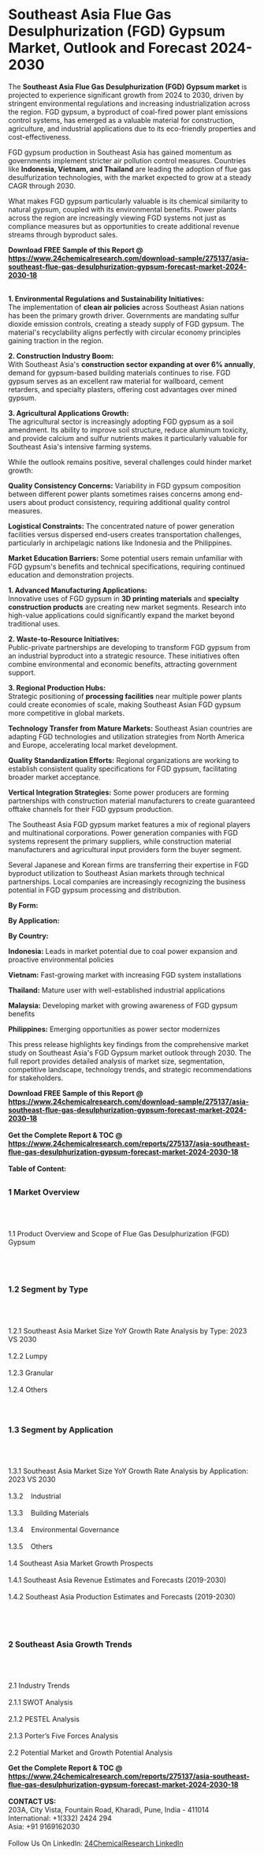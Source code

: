 <h1>Southeast Asia Flue Gas Desulphurization (FGD) Gypsum Market, Outlook and Forecast 2024-2030</h1><p>The <strong>Southeast Asia Flue Gas Desulphurization (FGD) Gypsum market</strong> is projected to experience significant growth from 2024 to 2030, driven by stringent environmental regulations and increasing industrialization across the region. FGD gypsum, a byproduct of coal-fired power plant emissions control systems, has emerged as a valuable material for construction, agriculture, and industrial applications due to its eco-friendly properties and cost-effectiveness.</p><p>FGD gypsum production in Southeast Asia has gained momentum as governments implement stricter air pollution control measures. Countries like <strong>Indonesia, Vietnam, and Thailand</strong> are leading the adoption of flue gas desulfurization technologies, with the market expected to grow at a steady CAGR through 2030.</p><p>What makes FGD gypsum particularly valuable is its chemical similarity to natural gypsum, coupled with its environmental benefits. Power plants across the region are increasingly viewing FGD systems not just as compliance measures but as opportunities to create additional revenue streams through byproduct sales.</p><div><b>Download FREE Sample of this Report @ 
            <a href="https://www.24chemicalresearch.com/download-sample/275137/asia-southeast-flue-gas-desulphurization-gypsum-forecast-market-2024-2030-18">
            https://www.24chemicalresearch.com/download-sample/275137/asia-southeast-flue-gas-desulphurization-gypsum-forecast-market-2024-2030-18</a></b></div><br><p><strong>1. Environmental Regulations and Sustainability Initiatives:</strong><br>
The implementation of <strong>clean air policies</strong> across Southeast Asian nations has been the primary growth driver. Governments are mandating sulfur dioxide emission controls, creating a steady supply of FGD gypsum. The material's recyclability aligns perfectly with circular economy principles gaining traction in the region.</p><p><strong>2. Construction Industry Boom:</strong><br>
With Southeast Asia's <strong>construction sector expanding at over 6% annually</strong>, demand for gypsum-based building materials continues to rise. FGD gypsum serves as an excellent raw material for wallboard, cement retarders, and specialty plasters, offering cost advantages over mined gypsum.</p><p><strong>3. Agricultural Applications Growth:</strong><br>
The agricultural sector is increasingly adopting FGD gypsum as a soil amendment. Its ability to improve soil structure, reduce aluminum toxicity, and provide calcium and sulfur nutrients makes it particularly valuable for Southeast Asia's intensive farming systems.</p><p>While the outlook remains positive, several challenges could hinder market growth:</p><p><strong>Quality Consistency Concerns:</strong> Variability in FGD gypsum composition between different power plants sometimes raises concerns among end-users about product consistency, requiring additional quality control measures.</p><p><strong>Logistical Constraints:</strong> The concentrated nature of power generation facilities versus dispersed end-users creates transportation challenges, particularly in archipelagic nations like Indonesia and the Philippines.</p><p><strong>Market Education Barriers:</strong> Some potential users remain unfamiliar with FGD gypsum's benefits and technical specifications, requiring continued education and demonstration projects.</p><p><strong>1. Advanced Manufacturing Applications:</strong><br>
Innovative uses of FGD gypsum in <strong>3D printing materials</strong> and <strong>specialty construction products</strong> are creating new market segments. Research into high-value applications could significantly expand the market beyond traditional uses.</p><p><strong>2. Waste-to-Resource Initiatives:</strong><br>
Public-private partnerships are developing to transform FGD gypsum from an industrial byproduct into a strategic resource. These initiatives often combine environmental and economic benefits, attracting government support.</p><p><strong>3. Regional Production Hubs:</strong><br>
Strategic positioning of <strong>processing facilities</strong> near multiple power plants could create economies of scale, making Southeast Asian FGD gypsum more competitive in global markets.</p><p><strong>Technology Transfer from Mature Markets:</strong> Southeast Asian countries are adapting FGD technologies and utilization strategies from North America and Europe, accelerating local market development.</p><p><strong>Quality Standardization Efforts:</strong> Regional organizations are working to establish consistent quality specifications for FGD gypsum, facilitating broader market acceptance.</p><p><strong>Vertical Integration Strategies:</strong> Some power producers are forming partnerships with construction material manufacturers to create guaranteed offtake channels for their FGD gypsum production.</p><p>The Southeast Asia FGD gypsum market features a mix of regional players and multinational corporations. Power generation companies with FGD systems represent the primary suppliers, while construction material manufacturers and agricultural input providers form the buyer segment.</p><p>Several Japanese and Korean firms are transferring their expertise in FGD byproduct utilization to Southeast Asian markets through technical partnerships. Local companies are increasingly recognizing the business potential in FGD gypsum processing and distribution.</p><p><strong>By Form:</strong></p><p><strong>By Application:</strong></p><p><strong>By Country:</strong></p><p><strong>Indonesia:</strong> Leads in market potential due to coal power expansion and proactive environmental policies</p><p><strong>Vietnam:</strong> Fast-growing market with increasing FGD system installations</p><p><strong>Thailand:</strong> Mature user with well-established industrial applications</p><p><strong>Malaysia:</strong> Developing market with growing awareness of FGD gypsum benefits</p><p><strong>Philippines:</strong> Emerging opportunities as power sector modernizes</p><p>This press release highlights key findings from the comprehensive market study on Southeast Asia's FGD Gypsum market outlook through 2030. The full report provides detailed analysis of market size, segmentation, competitive landscape, technology trends, and strategic recommendations for stakeholders.</p><div><b>Download FREE Sample of this Report @ 
            <a href="https://www.24chemicalresearch.com/download-sample/275137/asia-southeast-flue-gas-desulphurization-gypsum-forecast-market-2024-2030-18">
            https://www.24chemicalresearch.com/download-sample/275137/asia-southeast-flue-gas-desulphurization-gypsum-forecast-market-2024-2030-18</a></b></div><br><div><b>Get the Complete Report & TOC @ 
            <a href="https://www.24chemicalresearch.com/reports/275137/asia-southeast-flue-gas-desulphurization-gypsum-forecast-market-2024-2030-18">
            https://www.24chemicalresearch.com/reports/275137/asia-southeast-flue-gas-desulphurization-gypsum-forecast-market-2024-2030-18</a></b></div><br>
            <b>Table of Content:</b><p><h2><span style="font-size:16px"><strong>1 Market Overview&nbsp;&nbsp; &nbsp;</strong></span></h2><br />
<br />
<p>1.1 Product Overview and Scope of Flue Gas Desulphurization (FGD) Gypsum&nbsp;</p><br />
<br />
<h2><strong><span style="font-size:16px">1.2 Segment by Type&nbsp;&nbsp; &nbsp;</span></strong></h2><br />
<br />
<p>1.2.1 Southeast Asia Market Size YoY Growth Rate Analysis by Type: 2023 VS 2030&nbsp;&nbsp; &nbsp;<br /><br />
1.2.2 Lumpy&nbsp;&nbsp; &nbsp;<br /><br />
1.2.3 Granular<br /><br />
1.2.4 Others<br /><br />
<br />
<h2><span style="font-size:16px"><strong>1.3 Segment by Application&nbsp;&nbsp;</strong></span></h2><br />
<br />
<p>1.3.1 Southeast Asia Market Size YoY Growth Rate Analysis by Application: 2023 VS 2030&nbsp;&nbsp; &nbsp;<br /><br />
1.3.2&nbsp;&nbsp; &nbsp;Industrial<br /><br />
1.3.3&nbsp;&nbsp; &nbsp;Building Materials<br /><br />
1.3.4&nbsp;&nbsp; &nbsp;Environmental Governance<br /><br />
1.3.5&nbsp;&nbsp; &nbsp;Others<br /><br />
1.4 Southeast Asia Market Growth Prospects&nbsp;&nbsp; &nbsp;<br /><br />
1.4.1 Southeast Asia Revenue Estimates and Forecasts (2019-2030)&nbsp;&nbsp; &nbsp;<br /><br />
1.4.2 Southeast Asia Production Estimates and Forecasts (2019-2030)&nbsp;&nbsp;</p><br />
<br />
<h2><span style="font-size:16px"><strong>2 Southeast Asia Growth Trends&nbsp;&nbsp; &nbsp;</strong></span></h2><br />
<br />
<p>2.1 Industry Trends&nbsp;&nbsp; &nbsp;<br /><br />
2.1.1 SWOT Analysis&nbsp;&nbsp; &nbsp;<br /><br />
2.1.2 PESTEL Analysis&nbsp;&nbsp; &nbsp;<br /><br />
2.1.3 Porter&rsquo;s Five Forces Analysis&nbsp;&nbsp; &nbsp;<br /><br />
2.2 Potential Market and Growth Potential Analysis&nbsp;&nbsp; </p><div><b>Get the Complete Report & TOC @ 
            <a href="https://www.24chemicalresearch.com/reports/275137/asia-southeast-flue-gas-desulphurization-gypsum-forecast-market-2024-2030-18">
            https://www.24chemicalresearch.com/reports/275137/asia-southeast-flue-gas-desulphurization-gypsum-forecast-market-2024-2030-18</a></b></div><br><b>CONTACT US:</b><br>
            203A, City Vista, Fountain Road, Kharadi, Pune, India - 411014<br>
            International: +1(332) 2424 294<br>
            Asia: +91 9169162030 <br><br>
            Follow Us On LinkedIn: <a href="https://www.linkedin.com/company/24chemicalresearch/">24ChemicalResearch LinkedIn</a>